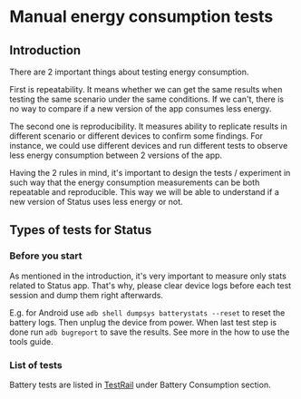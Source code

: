 # Manual energy consumption tests

## Introduction

There are 2 important things about testing energy consumption.

First is repeatability. It means whether we can get the same results when testing the same scenario under the same conditions. If we can't, there is no way to compare if a new version of the app consumes less energy.

The second one is reproducibility. It measures ability to replicate results in different scenario or different devices to confirm some findings. For instance, we could use different devices and run different tests to observe less energy consumption between 2 versions of the app.

Having the 2 rules in mind, it's important to design the tests / experiment in such way that the energy consumption measurements can be both repeatable and reproducible. This way we will be able to understand if a new version of Status uses less energy or not.


## Types of tests for Status

### Before you start
As mentioned in the introduction, it's very important to measure only stats related to Status app. That's why, please clear device logs before each test session and dump them right afterwards.

E.g. for Android use `adb shell dumpsys batterystats --reset` to reset the battery logs. Then unplug the device from power. When last test step is done run `adb bugreport` to save the results. See more in the how to use the tools guide.

### List of tests

Battery tests are listed in [TestRail](https://ethstatus.testrail.net/index.php?/suites/view/15&group_by=cases:section_id&group_id=526&group_order=asc) under Battery Consumption section.
